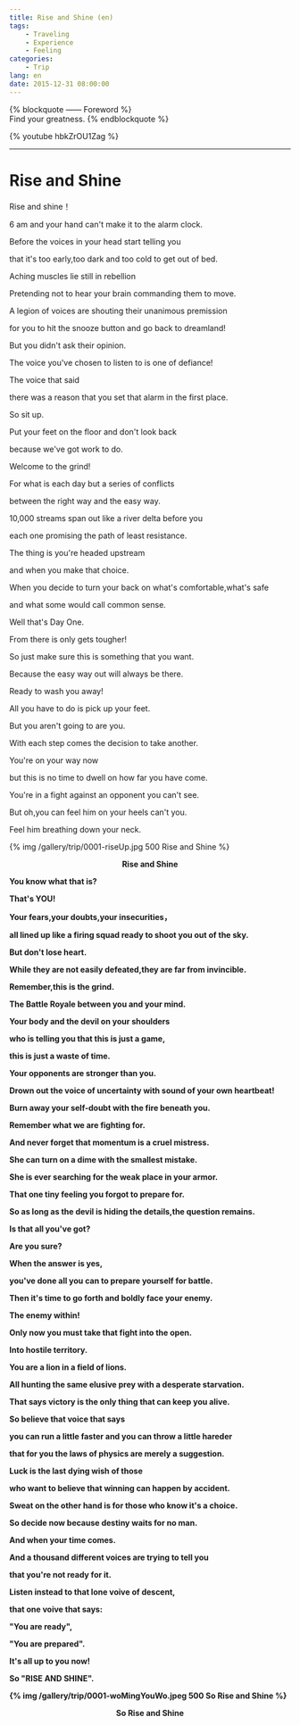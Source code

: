 ```yaml
---
title: Rise and Shine (en)
tags: 
	- Traveling 
	- Experience
	- Feeling
categories: 
	- Trip
lang: en
date: 2015-12-31 08:00:00
---
```


{% blockquote —— Foreword %}  
Find your greatness.
{% endblockquote %} 

<!-- more -->
{% youtube hbkZrOU1Zag %}

---

# Rise and Shine

Rise and shine！

6 am and your hand can't make it to the alarm clock.

Before the voices in your head start telling you

that it's too early,too dark and too cold to get out of bed.

Aching muscles lie still in rebellion

Pretending not to hear your brain commanding them to move.

A legion of voices are shouting their unanimous premission

for you to hit the snooze button and go back to dreamland!

But you didn't ask their opinion.

The voice you've chosen to listen to is one of defiance!

The voice that said

there was a reason that you set that alarm in the first place.

So sit up.

Put your feet on the floor and don't look back

because we've got work to do.

Welcome to the grind!


For what is each day but a series of conflicts

between the right way and the easy way.

10,000 streams span out like a river delta before you

each one promising the path of least resistance.

The thing is you're headed upstream

and when you make that choice.

When you decide to turn your back on what's comfortable,what's safe

and what some would call common sense.

Well that's Day One.

From there is only gets tougher!

So just make sure this is something that you want.

Because the easy way out will always be there.

Ready to wash you away!

All you have to do is pick up your feet.

But you aren't going to are you.

With each step comes the decision to take another.

You're on your way now

but this is no time to dwell on how far you have come.

You're in a fight against an opponent you can't see.

But oh,you can feel him on your heels can't you.

Feel him breathing down your neck.


{% img /gallery/trip/0001-riseUp.jpg 500 Rise and Shine %}
<p align="center"><b>Rise and Shine<b></p>

You know what that is?

That's YOU!

Your fears,your doubts,your insecurities，

all lined up like a firing squad ready to shoot you out of the sky.

But don't lose heart.

While they are not easily defeated,they are far from invincible.

Remember,this is the grind.

The Battle Royale between you and your mind.

Your body and the devil on your shoulders

who is telling you that this is just a game,

this is just a waste of time.

Your opponents are stronger than you.

Drown out the voice of uncertainty with sound of your own heartbeat!

Burn away your self-doubt with the fire beneath you.

Remember what we are fighting for.

And never forget that momentum is a cruel mistress.

She can turn on a dime with the smallest mistake.

She is ever searching for the weak place in your armor.

That one tiny feeling you forgot to prepare for.

So as long as the devil is hiding the details,the question remains.


Is that all you've got?

Are you sure?

When the answer is yes,

you've done all you can to prepare yourself for battle.

Then it's time to go forth and boldly face your enemy.

The enemy within!

Only now you must take that fight into the open.

Into hostile territory.

You are a lion in a field of lions.

All hunting the same elusive prey with a desperate starvation.

That says victory is the only thing that can keep you alive.

So believe that voice that says

you can run a little faster and you can throw a little hareder

that for you the laws of physics are merely a suggestion.

Luck is the last dying wish of those

who want to believe that winning can happen by accident.

Sweat on the other hand is for those who know it's a choice.

So decide now because destiny waits for no man.

And when your time comes.

And a thousand different voices are trying to tell you

that you're not ready for it.

Listen instead to that lone voive of descent,

that one voive that says:

"You are ready",

"You are prepared".

It's all up to you now!

So "RISE AND SHINE".

{% img /gallery/trip/0001-woMingYouWo.jpeg 500 So Rise and Shine %}
<p align="center"><b>So Rise and Shine<b></p>


